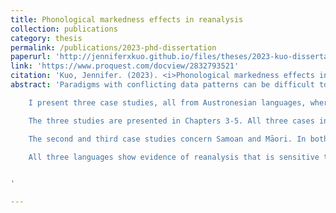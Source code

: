 ```yaml
---
title: Phonological markedness effects in reanalysis
collection: publications
category: thesis
permalink: /publications/2023-phd-dissertation
paperurl: 'http://jenniferxkuo.github.io/files/theses/2023-kuo-dissertation.pdf'
link: 'https://www.proquest.com/docview/2832793521'
citation: 'Kuo, Jennifer. (2023). <i>Phonological markedness effects in reanalysis.</i> PhD dissertation. UCLA.'
abstract: 'Paradigms with conflicting data patterns can be difficult to learn, resulting in acquisition error. In this dissertation, I look at how paradigms are reanalyzed over time to gain insight into the factors that influence morphophonological learning. Existing models of morphophonology (e.g. Hare & Elman 1995; Albright 2002b,a, 2010) predict reanalysis to be frequency-matching, occurring in a way that matches probabilistic distributions within the paradigm. I propose that in fact, reanalysis responds to two factors: both frequency-matching and a bias towards less marked outputs. Additionally, markedness effects in reanalysis are argued to be restricted to so-called ‘active’ markedness effects, which are already present in the language as stem phonotactics. <br>

	I present three case studies, all from Austronesian languages, where reanalysis is arguably sensitive to a markedness bias, and confirm this by implementing a quantitative model of reanalysis. This model, outlined in Chapter 2, simulates the cumulative effect of reanalyses over time with an iterated learning paradigm. In each iteration, learning is modeled using Maximum Entropy Harmonic Grammar (MaxEnt; Smolensky 1986; Goldwater & Johnson 2003), with a markedness bias implemented as a Gaussian prior (Wilson 2006). <br>

	The three studies are presented in Chapters 3-5. All three cases involve paradigms where there is ambiguity in how the suffixed forms will surface, resulting in reanalysis of these suffixed forms. The first case study concerns Malagasy weak stems; frequency-matching models predict reanalysis towards one alternant, but instead there has been reanalysis towards another statistically dispreferred alternant. I argue that this outcome is motivated by avoidance of intervocalic stops, and show that this analysis does better than alternative explanations. <br>

	The second and third case studies concern Samoan and Māori. In both languages, certain suffixes have multiple allomorphs with an unpredictable distribution. In Samoan (Chapter 4), reanalysis is generally towards the suffix allomorph predicted by frequency-matching models, but is also modulated by OCP-place effects (McCarthy 1988, 1994). Specifically, suffixed forms which violate OCP-place are more likely to be reanalyzed. In Māori, reanalysis is towards a suffix allomorph that is not predicted by frequency-matching models. I argue that reanalysis has instead been motivated by avoidance of both vowel hiatus and heavy syllables. <br>

	All three languages show evidence of reanalysis that is sensitive to a markedness bias. Moreover, all three cases are also consistent with the principle of active markedness, as the markedness effects found in reanalysis are already present in the language-specific phonotactics. Based on these results, I argue for a richer model of reanalysis in which phonotactic principles serve as a learning bias. <br>


'

---
```

